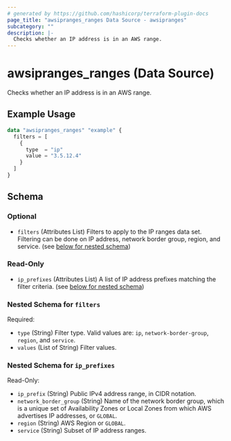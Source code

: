```yaml
---
# generated by https://github.com/hashicorp/terraform-plugin-docs
page_title: "awsipranges_ranges Data Source - awsipranges"
subcategory: ""
description: |-
  Checks whether an IP address is in an AWS range.
---
```


# awsipranges_ranges (Data Source)

Checks whether an IP address is in an AWS range.

## Example Usage

```terraform
data "awsipranges_ranges" "example" {
  filters = [
    {
      type  = "ip"
      value = "3.5.12.4"
    }
  ]
}
```

<!-- schema generated by tfplugindocs -->
## Schema

### Optional

- `filters` (Attributes List) Filters to apply to the IP ranges data set. Filtering can be done on IP address, network border group, region, and service. (see [below for nested schema](#nestedatt--filters))

### Read-Only

- `ip_prefixes` (Attributes List) A list of IP address prefixes matching the filter criteria. (see [below for nested schema](#nestedatt--ip_prefixes))

<a id="nestedatt--filters"></a>
### Nested Schema for `filters`

Required:

- `type` (String) Filter type. Valid values are: `ip`, `network-border-group`, `region`, and `service`.
- `values` (List of String) Filter values.


<a id="nestedatt--ip_prefixes"></a>
### Nested Schema for `ip_prefixes`

Read-Only:

- `ip_prefix` (String) Public IPv4 address range, in CIDR notation.
- `network_border_group` (String) Name of the network border group, which is a unique set of Availability Zones or Local Zones from which AWS advertises IP addresses, or `GLOBAL`.
- `region` (String) AWS Region or `GLOBAL`.
- `service` (String) Subset of IP address ranges.
